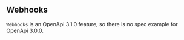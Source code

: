## Webhooks

`Webhooks` is an OpenApi 3.1.0 feature, so there is no spec example for OpenApi 3.0.0.
